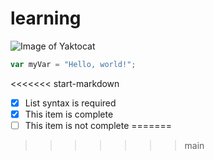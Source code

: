 # learning #

![Image of Yaktocat](https://octodex.github.com/images/yaktocat.png)

``` javascript
var myVar = "Hello, world!";
```

<<<<<<< start-markdown

- [x] List syntax is required
- [x] This item is complete
- [ ] This item is not complete
=======
>>>>>>> main
